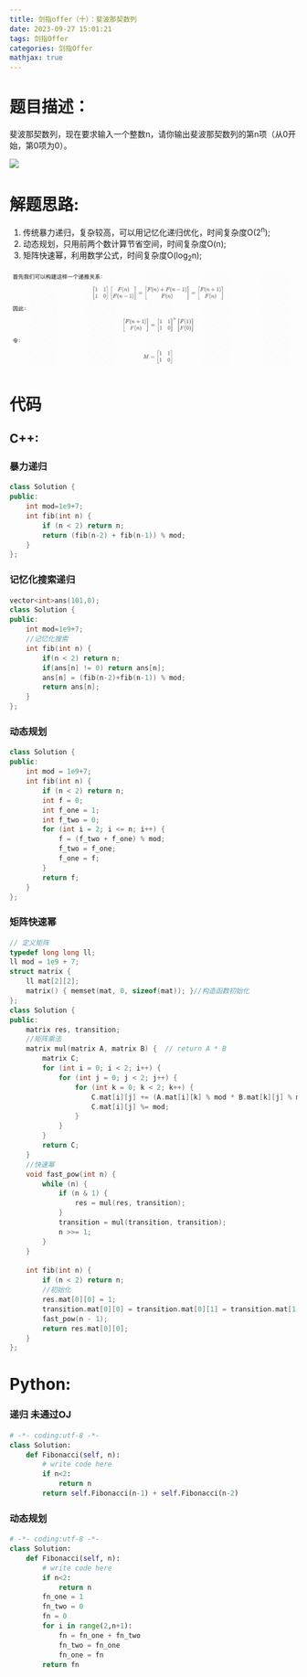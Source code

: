 ```yaml
---
title: 剑指offer（十）：斐波那契数列
date: 2023-09-27 15:01:21
tags: 剑指Offer
categories: 剑指Offer
mathjax: true
---
```


# 题目描述：
斐波那契数列，现在要求输入一个整数n，请你输出斐波那契数列的第n项（从0开始，第0项为0）。

![](https://cuijiahua.com/wp-content/uploads/2017/11/basis_7_3.jpg)
<!--more-->

# 解题思路:
  1. 传统暴力递归，复杂较高，可以用记忆化递归优化，时间复杂度O(2<sup>n</sup>);
  2. 动态规划，只用前两个数计算节省空间，时间复杂度O(n);
  3. 矩阵快速幂，利用数学公式，时间复杂度O(log<sub>2</sub>n);

  ![](./剑指offer（十）：斐波那契数列/1.png)
  
# 代码

## C++: 
###  暴力递归
```c++
class Solution {
public:
    int mod=1e9+7;
    int fib(int n) {
        if (n < 2) return n;
        return (fib(n-2) + fib(n-1)) % mod;
    }
};
```

### 记忆化搜索递归 
```c++
vector<int>ans(101,0);
class Solution {
public:
    int mod=1e9+7;
    //记忆化搜索
    int fib(int n) {
        if(n < 2) return n;
        if(ans[n] != 0) return ans[n];
        ans[n] = (fib(n-2)+fib(n-1)) % mod;
        return ans[n];
    }
};
```

### 动态规划
```c++
class Solution {
public:
    int mod = 1e9+7;
    int fib(int n) {
        if (n < 2) return n;
        int f = 0;
        int f_one = 1;
        int f_two = 0;
        for (int i = 2; i <= n; i++) {
            f = (f_two + f_one) % mod;
            f_two = f_one;
            f_one = f;
        }
        return f;
    }
};
```

### 矩阵快速幂

```c++
// 定义矩阵
typedef long long ll;
ll mod = 1e9 + 7;
struct matrix {
    ll mat[2][2];
    matrix() { memset(mat, 0, sizeof(mat)); }//构造函数初始化
};
class Solution {
public:
    matrix res, transition;
    //矩阵乘法
    matrix mul(matrix A, matrix B) {  // return A * B
        matrix C;
        for (int i = 0; i < 2; i++) {
            for (int j = 0; j < 2; j++) {
                for (int k = 0; k < 2; k++) {
                    C.mat[i][j] += (A.mat[i][k] % mod * B.mat[k][j] % mod) % mod;
                    C.mat[i][j] %= mod;
                }
            }
        }
        return C;
    }
    //快速幂
    void fast_pow(int n) {
        while (n) {
            if (n & 1) {
                res = mul(res, transition);
            }
            transition = mul(transition, transition);
            n >>= 1;
        }
    }

    int fib(int n) {
        if (n < 2) return n;
        //初始化
        res.mat[0][0] = 1;
        transition.mat[0][0] = transition.mat[0][1] = transition.mat[1][0] = 1;
        fast_pow(n - 1);
        return res.mat[0][0];
    }
};
```


# Python:
###  递归 未通过OJ
```python
# -*- coding:utf-8 -*-
class Solution:
    def Fibonacci(self, n):
        # write code here
        if n<2:
            return n
        return self.Fibonacci(n-1) + self.Fibonacci(n-2)
```
### 动态规划
```python
# -*- coding:utf-8 -*-
class Solution:
    def Fibonacci(self, n):
        # write code here
        if n<2:
            return n
        fn_one = 1
        fn_two = 0
        fn = 0
        for i in range(2,n+1):
            fn = fn_one + fn_two
            fn_two = fn_one
            fn_one = fn
        return fn
```

